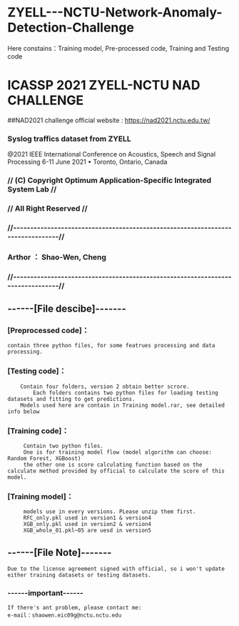 # ZYELL---NCTU-Network-Anomaly-Detection-Challenge
Here constains：Training model, Pre-processed code, Training and Testing code  

# ICASSP 2021 ZYELL-NCTU NAD CHALLENGE #
##NAD2021 challenge official website : https://nad2021.nctu.edu.tw/  
### Syslog traffics dataset from ZYELL   ###

@2021 IEEE International Conference on Acoustics, Speech and Signal Processing 
              6-11 June 2021 • Toronto, Ontario, Canada
	      

### //  (C) Copyright Optimum Application-Specific Integrated System Lab // #
### //                            All Right Reserved                                 // ###
### //-------------------------------------------------------------------------------// ###
###                             Arthor ： Shao-Wen, Cheng                               ###
### //-------------------------------------------------------------------------------// ###



## ------[File descibe]------- 

### [Preprocessed code]：
	contain three python files, for some featrues processing and data processing.

### [Testing code]： 
		Contain four folders, version 2 obtain better scrore.
	        Each folders contains two python files for loading testing datasets and fitting to get predictions.
		Models used here are contain in Training model.rar, see detailed info below

### [Training code]：
		 Contain two python files.
		 One is for training model flow (model algorithm can choose: Random Forest, XGBoost)
		 the other one is score calculating function based on the calculate method provided by official to calculate the score of this model. 

### [Training model]： 
		 models use in every versions. PLease unzip them first.
		 RFC_only.pkl used in version1 & version4
		 XGB_only.pkl used in version2 & version4
		 XGB_whole_01.pkl~05 are uesd in version5
		 

## ------[File Note]------- 
	Due to the license agreement signed with official, so i won't update either training datasets or testing datasets.


### ------important------ 
	If there's ant problem, please contact me:
	e-mail：shaowen.eic09g@nctu.nctu.edu
